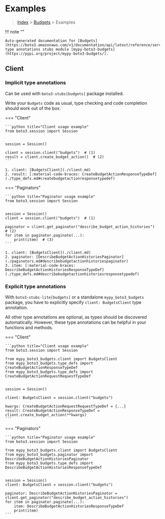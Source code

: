 # Examples

> [Index](../README.md) > [Budgets](./README.md) > Examples

!!! note ""

    Auto-generated documentation for [Budgets](https://boto3.amazonaws.com/v1/documentation/api/latest/reference/services/budgets.html#Budgets)
    type annotations stubs module [mypy-boto3-budgets](https://pypi.org/project/mypy-boto3-budgets/).

## Client

### Implicit type annotations

Can be used with `boto3-stubs[budgets]` package installed.

Write your `Budgets` code as usual,
type checking and code completion should work out of the box.


=== "Client"

    ```python title="Client usage example"
    from boto3.session import Session


    session = Session()

    client = session.client("budgets")  # (1)
    result = client.create_budget_action()  # (2)
    ```

    1. client: [BudgetsClient](./client.md)
    2. result: [:material-code-braces: CreateBudgetActionResponseTypeDef](./type_defs.md#createbudgetactionresponsetypedef) 



=== "Paginators"

    ```python title="Paginator usage example"
    from boto3.session import Session


    session = Session()
    client = session.client("budgets")  # (1)

    paginator = client.get_paginator("describe_budget_action_histories")  # (2)
    for item in paginator.paginate(...):
        print(item)  # (3)
    ```

    1. client: [BudgetsClient](./client.md)
    2. paginator: [DescribeBudgetActionHistoriesPaginator](./paginators.md#describebudgetactionhistoriespaginator)
    3. item: [:material-code-braces: DescribeBudgetActionHistoriesResponseTypeDef](./type_defs.md#describebudgetactionhistoriesresponsetypedef) 




### Explicit type annotations

With `boto3-stubs-lite[budgets]`
or a standalone `mypy_boto3_budgets` package, you have to explicitly specify `client: BudgetsClient` type annotation.

All other type annotations are optional, as types should be discovered automatically.
However, these type annotations can be helpful in your functions and methods.


=== "Client"

    ```python title="Client usage example"
    from boto3.session import Session

    from mypy_boto3_budgets.client import BudgetsClient
    from mypy_boto3_budgets.type_defs import CreateBudgetActionResponseTypeDef
    from mypy_boto3_budgets.type_defs import CreateBudgetActionRequestRequestTypeDef


    session = Session()

    client: BudgetsClient = session.client("budgets")

    kwargs: CreateBudgetActionRequestRequestTypeDef = {...}
    result: CreateBudgetActionResponseTypeDef = client.create_budget_action(**kwargs)
    ```



=== "Paginators"

    ```python title="Paginator usage example"
    from boto3.session import Session

    from mypy_boto3_budgets.client import BudgetsClient
    from mypy_boto3_budgets.paginator import DescribeBudgetActionHistoriesPaginator
    from mypy_boto3_budgets.type_defs import DescribeBudgetActionHistoriesResponseTypeDef


    session = Session()
    client: BudgetsClient = session.client("budgets")

    paginator: DescribeBudgetActionHistoriesPaginator = client.get_paginator("describe_budget_action_histories")
    for item in paginator.paginate(...):
        item: DescribeBudgetActionHistoriesResponseTypeDef
        print(item)
    ```




